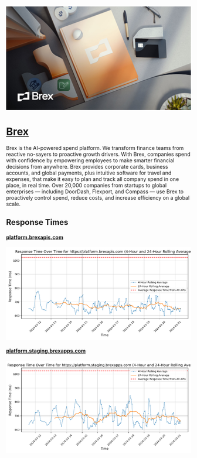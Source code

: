 [![Visit Brex](imagePreview.jpg)](https://brex.com)

# [Brex](https://brex.com)

Brex is the AI-powered spend platform. We transform finance teams from reactive no-sayers to proactive growth drivers. With Brex, companies spend with confidence by empowering employees to make smarter financial decisions from anywhere. Brex provides corporate cards, business accounts, and global payments, plus intuitive software for travel and expenses, that make it easy to plan and track all company spend in one place, in real time. Over 20,000 companies from startups to global enterprises — including DoorDash, Flexport, and Compass — use Brex to proactively control spend, reduce costs, and increase efficiency on a global scale.

## Response Times

#### [platform.brexapis.com](https://platform.brexapis.com)

![platform.brexapis.com](response-time-charts/706c6174666f726d2e62726578617069732e636f6d.png)
#### [platform.staging.brexapps.com](https://platform.staging.brexapps.com)

![platform.staging.brexapps.com](response-time-charts/706c6174666f726d2e73746167696e672e62726578617070732e636f6d.png)
